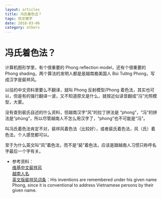 ```yaml
---
layout: articles
title: 冯氏着色法？
tags: 咬文嚼字
date: 2018-03-06
category: others
---
```

# 冯氏着色法？

计算机图形学里，有个很重要的 Phong reflection model，还有个很重要的 Phong shading，两个算法的发明人都是是越南裔美国人 Bùi Tường Phong，写成汉字是裴祥风。

以往的中文资料里要么不翻译，就叫 Phong 反射模型/Phong 着色法，其实也可以，但是有的强行翻译一波，又不知道原文是什么，就按近似读音翻成“冯”光照模型，大雾。

没有查到裴氏自述的什么资料，但越南汉字“风”的拉丁拼法是 “phong”，“冯”的拼法是“phùng”，所以尽管越南人不怎么用汉字了，“phong"也不可能是“冯”。

叫冯氏着色法肯定不对，裴祥风着色法（比较好），或者裴氏着色法，风（氏）着色法，个人感觉都可以。

至于为什么英文叫“风”着色法，而不是“裴”着色法，应该是跟越南人习惯只称呼名字最后一个字有关。


 * 参考资料：  
[维基中文裴祥风](https://zh.wikipedia.org/wiki/%E8%A3%B4%E7%A5%A5%E9%A2%A8)  
[越南人名](https://zh.wikipedia.org/zh-hans/%E8%B6%8A%E5%8D%97%E4%BA%BA%E5%90%8D)  
[英文版裴祥风词条](https://en.wikipedia.org/wiki/Bui_Tuong_Phong)：His inventions are remembered under his given name Phong, since it is conventional to address Vietnamese persons by their given name.